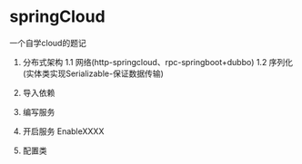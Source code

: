 # springCloud
一个自学cloud的题记
1. 分布式架构
    1.1 网络(http-springcloud、rpc-springboot+dubbo)
    1.2 序列化(实体类实现Serializable-保证数据传输)


1. 导入依赖
2. 编写服务
3. 开启服务  EnableXXXX
4. 配置类 